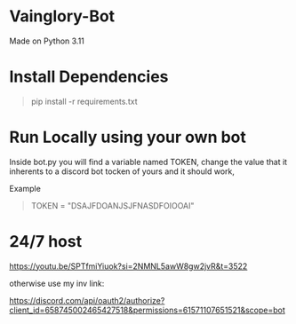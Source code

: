 # Vainglory-Bot
Made on Python 3.11

# Install Dependencies

> pip install -r requirements.txt

# Run Locally using your own bot

Inside bot.py you will find a variable named TOKEN, change the value that it inherents to a discord bot tocken of yours and it should work,

Example

> TOKEN = "DSAJFDOANJSJFNASDFOIOOAI"

# 24/7 host

https://youtu.be/SPTfmiYiuok?si=2NMNL5awW8gw2jvR&t=3522

otherwise use my inv link:

https://discord.com/api/oauth2/authorize?client_id=658745002465427518&permissions=61571107651521&scope=bot
